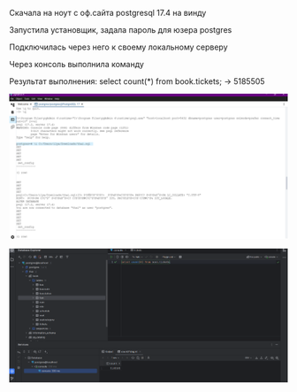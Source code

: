 Скачала на ноут с оф.сайта postgresql 17.4 на винду

Запустила установщик, задала пароль для юзера postgres


Подключилась через него к своему локальному серверу


Через консоль выполнила команду 


Результат выполнения: select count(*) from book.tickets;
 -> 5185505

![выполнение](https://github.com/LeraSolovieva/LeraSolo/blob/main/Практика/Картинки/выполнение.png)

![count](https://github.com/LeraSolovieva/LeraSolo/blob/main/Практика/Картинки/Снимок%20экрана%202025-03-05%20210741.png)




